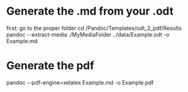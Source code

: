 # Generate the .md from your .odt
first: go to the proper folder
cd /Pandoc/Templates/odt_2_pdf/Results
pandoc --extract-media ./MyMediaFolder ../data/Example.odt -o Example.md

# Generate the pdf 
pandoc --pdf-engine=xelatex Example.md -o Example.pdf
